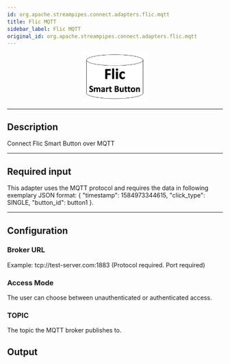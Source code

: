 ```yaml
---
id: org.apache.streampipes.connect.adapters.flic.mqtt
title: Flic MQTT
sidebar_label: Flic MQTT
original_id: org.apache.streampipes.connect.adapters.flic.mqtt
---
```


<!--
  ~ Licensed to the Apache Software Foundation (ASF) under one or more
  ~ contributor license agreements.  See the NOTICE file distributed with
  ~ this work for additional information regarding copyright ownership.
  ~ The ASF licenses this file to You under the Apache License, Version 2.0
  ~ (the "License"); you may not use this file except in compliance with
  ~ the License.  You may obtain a copy of the License at
  ~
  ~    http://www.apache.org/licenses/LICENSE-2.0
  ~
  ~ Unless required by applicable law or agreed to in writing, software
  ~ distributed under the License is distributed on an "AS IS" BASIS,
  ~ WITHOUT WARRANTIES OR CONDITIONS OF ANY KIND, either express or implied.
  ~ See the License for the specific language governing permissions and
  ~ limitations under the License.
  ~
  -->



<p align="center"> 
    <img src="/img/pipeline-elements/org.apache.streampipes.connect.adapters.flic.mqtt/icon.png" width="150px;" class="pe-image-documentation"/>
</p>

***

## Description

Connect Flic Smart Button over MQTT

***

## Required input

This adapter uses the MQTT protocol and requires the data in following exemplary JSON format:
{ "timestamp": 1584973344615, "click_type": SINGLE, "button_id": button1 }.
***

## Configuration

### Broker URL 

Example: tcp://test-server.com:1883 (Protocol required. Port required)

### Access Mode

The user can choose between unauthenticated or authenticated access.

### TOPIC
The topic the MQTT broker publishes to.

## Output


